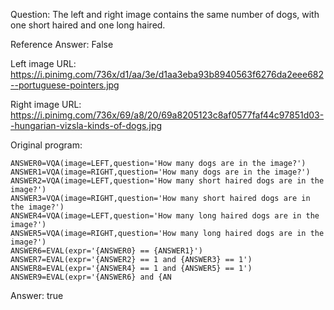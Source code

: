 Question: The left and right image contains the same number of dogs, with one short haired and one long haired.

Reference Answer: False

Left image URL: https://i.pinimg.com/736x/d1/aa/3e/d1aa3eba93b8940563f6276da2eee682--portuguese-pointers.jpg

Right image URL: https://i.pinimg.com/736x/69/a8/20/69a8205123c8af0577faf44c97851d03--hungarian-vizsla-kinds-of-dogs.jpg

Original program:

```
ANSWER0=VQA(image=LEFT,question='How many dogs are in the image?')
ANSWER1=VQA(image=RIGHT,question='How many dogs are in the image?')
ANSWER2=VQA(image=LEFT,question='How many short haired dogs are in the image?')
ANSWER3=VQA(image=RIGHT,question='How many short haired dogs are in the image?')
ANSWER4=VQA(image=LEFT,question='How many long haired dogs are in the image?')
ANSWER5=VQA(image=RIGHT,question='How many long haired dogs are in the image?')
ANSWER6=EVAL(expr='{ANSWER0} == {ANSWER1}')
ANSWER7=EVAL(expr='{ANSWER2} == 1 and {ANSWER3} == 1')
ANSWER8=EVAL(expr='{ANSWER4} == 1 and {ANSWER5} == 1')
ANSWER9=EVAL(expr='{ANSWER6} and {AN
```
Answer: true

